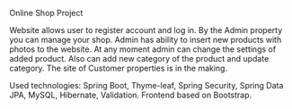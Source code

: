 Online Shop Project

Website allows user to register account and log in. By the Admin property you can manage your shop. Admin has ability to insert new products with photos to the website. At any moment admin can change the settings of added product. Also can add new category of the product and update category.
The site of Customer properties is in the making.

Used technologies: Spring Boot, Thyme-leaf, Spring Security, Spring Data JPA, MySQL, Hibernate, Validation. Frontend based on Bootstrap.
